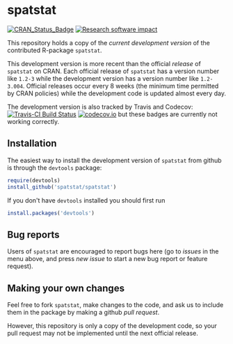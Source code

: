 spatstat
========

[![CRAN_Status_Badge](http://www.r-pkg.org/badges/version/spatstat)](http://cran.r-project.org/web/packages/spatstat)
[![Research software impact](http://depsy.org/api/package/cran/spatstat/badge.svg)](http://depsy.org/package/r/spatstat)

This repository holds a copy of the _current development version_ 
of the contributed R-package `spatstat`.

This development version is more recent than the official *release* 
of `spatstat` on CRAN. Each official release of `spatstat` has a
version number like `1.2-3` while the development version has a 
version number like `1.2-3.004`. Official releases occur every 8 weeks
(the minimum time permitted by CRAN policies) while the development code
is updated almost every day. 

The development version is also tracked by
Travis and Codecov:
[![Travis-CI Build Status](https://travis-ci.org/spatstat/spatstat.png?branch=master)](https://travis-ci.org/spatstat/spatstat)
[![codecov.io](https://codecov.io/github/spatstat/spatstat/coverage.svg?branch=master)](https://codecov.io/github/spatstat/spatstat?branch=master)
but these badges are currently not working correctly.

## Installation

The easiest way to install the development version of `spatstat` 
from github is through the `devtools` package:

```R
require(devtools)
install_github('spatstat/spatstat')
```

If you don't have `devtools` installed you should first run

```R
install.packages('devtools')
```

## Bug reports 

Users of `spatstat` are encouraged to report bugs here 
(go to *issues* in the menu above, 
and press *new issue* to start a new bug report
or feature request).

## Making your own changes

Feel free to fork `spatstat`, make changes to the code,
and ask us to include them in the package by making a github *pull request*. 

However, this repository is only a copy of the development code, so 
your pull request may not be implemented until the next official release.

